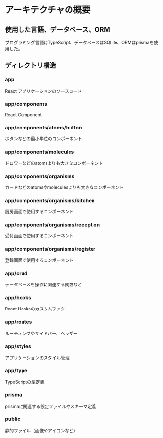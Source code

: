 # アーキテクチャの概要

## 使用した言語、データベース、ORM

プログラミング言語はTypeScript、データベースはSQLite、ORMはprismaを使用した。

## ディレクトリ構造

### app

React アプリケーションのソースコード

### app/components

React Component

### app/components/atoms/button

ボタンなどの最小単位のコンポーネント

### app/components/molecules

ドロワーなどのatomsよりも大きなコンポーネント

### app/components/organisms

カードなどのatomsやmoleculesよりも大きなコンポーネント

### app/components/organisms/kitchen

厨房画面で使用するコンポーネント

### app/components/organisms/reception

受付画面で使用するコンポーネント

### app/components/organisms/register

登録画面で使用するコンポーネント

### app/crud

データベースを操作に関連する関数など

### app/hooks

React Hooksのカスタムフック

### app/routes

ルーティングやサイドバー、ヘッダー

### app/styles

アプリケーションのスタイル管理

### app/type

TypeScriptの型定義

### prisma

prismaに関連する設定ファイルやスキーマ定義

### public

静的ファイル（画像やアイコンなど）
